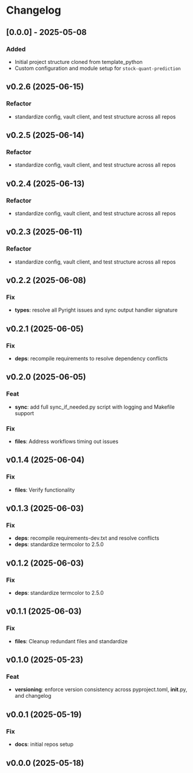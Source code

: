 # Changelog

## [0.0.0] - 2025-05-08

### Added

- Initial project structure cloned from template_python
- Custom configuration and module setup for `stock-quant-prediction`

## v0.2.6 (2025-06-15)

### Refactor

- standardize config, vault client, and test structure across all repos

## v0.2.5 (2025-06-14)

### Refactor

- standardize config, vault client, and test structure across all repos

## v0.2.4 (2025-06-13)

### Refactor

- standardize config, vault client, and test structure across all repos

## v0.2.3 (2025-06-11)

### Refactor

- standardize config, vault client, and test structure across all repos

## v0.2.2 (2025-06-08)

### Fix

- **types**: resolve all Pyright issues and sync output handler signature

## v0.2.1 (2025-06-05)

### Fix

- **deps**: recompile requirements to resolve dependency conflicts

## v0.2.0 (2025-06-05)

### Feat

- **sync**: add full sync_if_needed.py script with logging and Makefile support

### Fix

- **files**: Address workflows timing out issues

## v0.1.4 (2025-06-04)

### Fix

- **files**: Verify functionality

## v0.1.3 (2025-06-03)

### Fix

- **deps**: recompile requirements-dev.txt and resolve conflicts
- **deps**: standardize termcolor to 2.5.0

## v0.1.2 (2025-06-03)

### Fix

- **deps**: standardize termcolor to 2.5.0

## v0.1.1 (2025-06-03)

### Fix

- **files**: Cleanup redundant files and standardize

## v0.1.0 (2025-05-23)

### Feat

- **versioning**: enforce version consistency across pyproject.toml,
  **init**.py, and changelog

## v0.0.1 (2025-05-19)

### Fix

- **docs**: initial repos setup

## v0.0.0 (2025-05-18)
